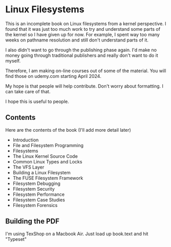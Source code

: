 # Linux Filesystems

This is an incomplete book on Linux filesystems from a kernel perspective. I found that it was just too much work to try and understand some parts of the kernel so I have given up for now. For example, I spent way too many weeks on pathname resolution and still don't understand parts of it.

I also didn't want to go through the publishing phase again. I'd make no money going through traditional publishers and really don't want to do it myself.

Therefore, I am making on-line courses out of some of the material. You will find those on udemy.com starting April 2024.

My hope is that people will help contribute. Don't worry about formatting. I can take care of that.

I hope this is useful to people.

## Contents

Here are the contents of the book (I'll add more detail later)

- Introduction
- File and Filesystem Programming
- Filesystems
- The Linux Kernel Source Code
- Common Linux Types and Locks
- The VFS Layer
- Building a Linux Filesystem
- The FUSE Filesystem Framework
- Filesystem Debugging
- Filesystem Security
- Filesystem Performance
- Filesystem Case Studies
- Filesystem Forensics

## Building the PDF

I'm using TexShop on a Macbook Air. Just load up book.text and hit "Typeset"
